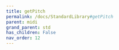 ```yaml
---
title: getPitch
permalink: /docs/StandardLibrary#getPitch
parent: midi
grand_parent: std
has_children: False
nav_order: 12
---
```

